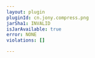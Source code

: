 ```yaml
---
layout: plugin
pluginId: cn.jony.compress.png
jarSha1: INVALID
isJarAvailable: true
error: NONE
violations: []

---
```

